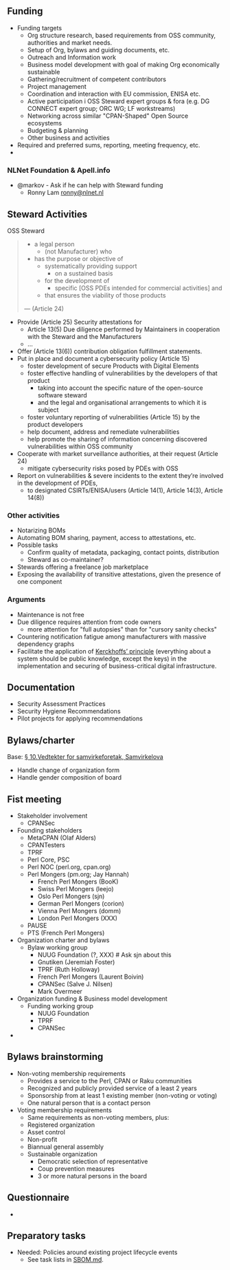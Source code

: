 
## Funding

- Funding targets
  - Org structure research, based requirements from OSS community, authorities and market needs.
  - Setup of Org, bylaws and guiding documents, etc.
  - Outreach and Information work
  - Business model development with goal of making Org economically sustainable
  - Gathering/recruitment of competent contributors
  - Project management
  - Coordination and interaction with EU commission, ENISA etc.
  - Active participation i OSS Steward expert groups & fora (e.g. DG CONNECT expert group; ORC WG; LF workstreams)
  - Networking across similar "CPAN-Shaped" Open Source ecosystems
  - Budgeting & planning
  - Other business and activities
- Required and preferred sums, reporting, meeting frequency, etc.
- 

### NLNet Foundation & Apell.info

- @markov - Ask if he can help with Steward funding
    - Ronny Lam <ronny@nlnet.nl>


## Steward Activities

OSS Steward

> * a legal person
>   * (not Manufacturer) who
> * has the purpose or objective of
>   * systematically providing support
>     * on a sustained basis
>   * for the development of 
>     * specific [OSS PDEs intended for commercial activities] and
>   * that ensures the viability of those products
>
> — (Article 24)

- Provide (Article 25) Security attestations for
  - Article 13(5) Due diligence performed by Maintainers in cooperation with the Steward and the Manufacturers
  - …
- Offer (Article 13(6)) contribution obligation fulfillment statements.
- Put in place and document a cybersecurity policy (Article 15)
  - foster development of secure Products with Digital Elements
  - foster effective handling of vulnerabilities by the developers of that product
    - taking into account the specific nature of the open-source software steward
    - and the legal and organisational arrangements to which it is subject
  - foster voluntary reporting of vulnerabilities (Article 15) by the product developers
  - help document, address and remediate vulnerabilities
  - help promote the sharing of information concerning discovered vulnerabilities within OSS community
- Cooperate with market surveillance authorities, at their request (Article 24)
  - mitigate cybersecurity risks posed by PDEs with OSS
- Report on vulnerabilities & severe incidents to the extent they’re involved in the development of PDEs,
  - to designated CSIRTs/ENISA/users (Article 14(1), Article 14(3), Article 14(8))

### Other activities

- Notarizing BOMs
- Automating BOM sharing, payment, access to attestations, etc.
- Possible tasks
  - Confirm quality of metadata, packaging, contact points, distribution
  - Steward as co-maintainer?
- Stewards offering a freelance job marketplace
- Exposing the availability of transitive attestations, given the presence of one component

### Arguments

- Maintenance is not free
- Due diligence requires attention from code owners
  - more attention for "full autopsies" than for "cursory sanity checks"
- Countering notification fatigue among manufacturers with massive dependency graphs
- Facilitate the application of [Kerckhoffs’ principle](https://en.wikipedia.org/wiki/Kerckhoffs%27s_principle) (everything about a system should be public knowledge, except the keys) in the implementation and securing of business-critical digital infrastructure.


## Documentation

- Security Assessment Practices
- Security Hygiene Recommendations
- Pilot projects for applying recommendations

## Bylaws/charter

Base: [§ 10.Vedtekter for samvirkeforetak, Samvirkelova](https://lovdata.no/lov/2007-06-29-81/§10)
- Handle change of organization form
- Handle gender composition of board


## Fist meeting
- Stakeholder involvement
  - CPANSec
- Founding stakeholders
  - MetaCPAN (Olaf Alders)
  - CPANTesters
  - TPRF
  - Perl Core, PSC
  - Perl NOC (perl.org, cpan.org)
  - Perl Mongers (pm.org; Jay Hannah)
    - French Perl Mongers (BooK)
    - Swiss Perl Mongers (leejo)
    - Oslo Perl Mongers (sjn)
    - German Perl Mongers (corion)
    - Vienna Perl Mongers (domm)
    - London Perl Mongers (XXX)
  - PAUSE
  - PTS (French Perl Mongers)
- Organization charter and bylaws
  - Bylaw working group
    - NUUG Foundation (?, XXX) # Ask sjn about this
    - Gnutiken (Jeremiah Foster)
    - TPRF (Ruth Holloway)
    - French Perl Mongers (Laurent Boivin)
    - CPANSec (Salve J. Nilsen)
    - Mark Overmeer
- Organization funding & Business model development
  - Funding working group
    - NUUG Foundation
    - TPRF
    - CPANSec
- 

## Bylaws brainstorming
- Non-voting membership requirements
  - Provides a service to the Perl, CPAN or Raku communities
  - Recognized and publicly provided service of a least 2 years
  - Sponsorship from at least 1 existing member (non-voting or voting)
  - One natural person that is a contact person
- Voting membership requirements
  - Same requirements as non-voting members, plus:
  - Registered organization
  - Asset control
  - Non-profit
  - Biannual general assembly
  - Sustainable organization
    - Democratic selection of representative
    - Coup prevention measures
    - 3 or more natural persons in the board

## Questionnaire

- 

## Preparatory tasks

- Needed: Policies around existing project lifecycle events
  - See task lists in [SBOM.md](SBOM.md).


